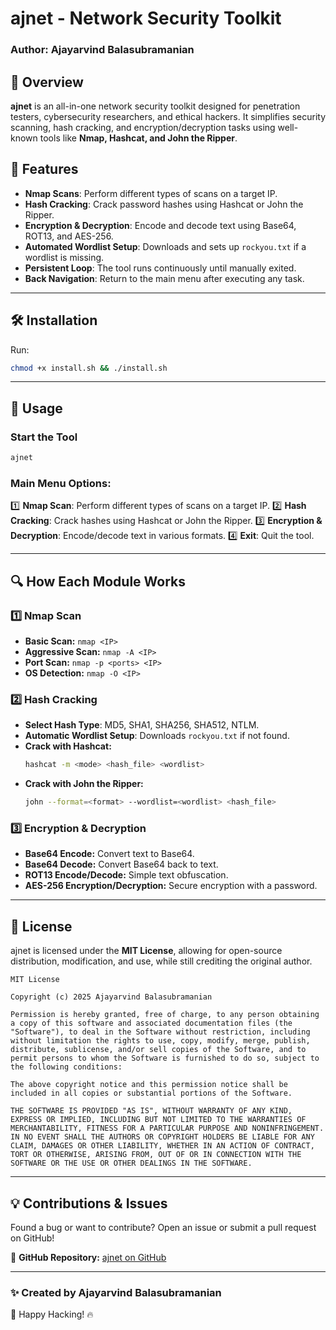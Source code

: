 # ajnet - Network Security Toolkit

### Author: Ajayarvind Balasubramanian

## 📌 Overview
**ajnet** is an all-in-one network security toolkit designed for penetration testers, cybersecurity researchers, and ethical hackers. It simplifies security scanning, hash cracking, and encryption/decryption tasks using well-known tools like **Nmap, Hashcat, and John the Ripper**.

## 🚀 Features
- **Nmap Scans**: Perform different types of scans on a target IP.
- **Hash Cracking**: Crack password hashes using Hashcat or John the Ripper.
- **Encryption & Decryption**: Encode and decode text using Base64, ROT13, and AES-256.
- **Automated Wordlist Setup**: Downloads and sets up `rockyou.txt` if a wordlist is missing.
- **Persistent Loop**: The tool runs continuously until manually exited.
- **Back Navigation**: Return to the main menu after executing any task.

---
## 🛠️ Installation
Run:
```bash
chmod +x install.sh && ./install.sh
```

---
## 🚀 Usage
### **Start the Tool**
```bash
ajnet
```
### **Main Menu Options:**
1️⃣ **Nmap Scan**: Perform different types of scans on a target IP.
2️⃣ **Hash Cracking**: Crack hashes using Hashcat or John the Ripper.
3️⃣ **Encryption & Decryption**: Encode/decode text in various formats.
4️⃣ **Exit**: Quit the tool.

---
## 🔍 How Each Module Works
### **1️⃣ Nmap Scan**
- **Basic Scan:** `nmap <IP>`
- **Aggressive Scan:** `nmap -A <IP>`
- **Port Scan:** `nmap -p <ports> <IP>`
- **OS Detection:** `nmap -O <IP>`

### **2️⃣ Hash Cracking**
- **Select Hash Type**: MD5, SHA1, SHA256, SHA512, NTLM.
- **Automatic Wordlist Setup**: Downloads `rockyou.txt` if not found.
- **Crack with Hashcat:**
  ```bash
  hashcat -m <mode> <hash_file> <wordlist>
  ```
- **Crack with John the Ripper:**
  ```bash
  john --format=<format> --wordlist=<wordlist> <hash_file>
  ```

### **3️⃣ Encryption & Decryption**
- **Base64 Encode:** Convert text to Base64.
- **Base64 Decode:** Convert Base64 back to text.
- **ROT13 Encode/Decode:** Simple text obfuscation.
- **AES-256 Encryption/Decryption:** Secure encryption with a password.

---
## 📜 License
ajnet is licensed under the **MIT License**, allowing for open-source distribution, modification, and use, while still crediting the original author.

```
MIT License

Copyright (c) 2025 Ajayarvind Balasubramanian

Permission is hereby granted, free of charge, to any person obtaining a copy of this software and associated documentation files (the "Software"), to deal in the Software without restriction, including without limitation the rights to use, copy, modify, merge, publish, distribute, sublicense, and/or sell copies of the Software, and to permit persons to whom the Software is furnished to do so, subject to the following conditions:

The above copyright notice and this permission notice shall be included in all copies or substantial portions of the Software.

THE SOFTWARE IS PROVIDED "AS IS", WITHOUT WARRANTY OF ANY KIND, EXPRESS OR IMPLIED, INCLUDING BUT NOT LIMITED TO THE WARRANTIES OF MERCHANTABILITY, FITNESS FOR A PARTICULAR PURPOSE AND NONINFRINGEMENT. IN NO EVENT SHALL THE AUTHORS OR COPYRIGHT HOLDERS BE LIABLE FOR ANY CLAIM, DAMAGES OR OTHER LIABILITY, WHETHER IN AN ACTION OF CONTRACT, TORT OR OTHERWISE, ARISING FROM, OUT OF OR IN CONNECTION WITH THE SOFTWARE OR THE USE OR OTHER DEALINGS IN THE SOFTWARE.
```

---
## 💡 Contributions & Issues
Found a bug or want to contribute? Open an issue or submit a pull request on GitHub!

📌 **GitHub Repository:** [ajnet on GitHub](https://github.com/ajaybarvind/ajnet)

---
### **✨ Created by Ajayarvind Balasubramanian**
🚀 Happy Hacking! 🔥


